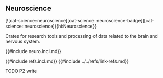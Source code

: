 ## Neuroscience

[![cat-science::neuroscience][cat-science::neuroscience-badge]][cat-science::neuroscience]{{hi:Neuroscience}}

Crates for research tools and processing of data related to the brain and nervous system.

{{#include neuro.incl.md}}

{{#include refs.incl.md}}
{{#include ../../refs/link-refs.md}}

<div class="hidden">
TODO P2 write
</div>
